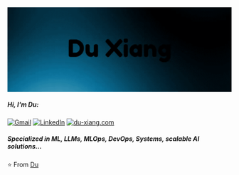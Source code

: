 <img align="middle" alt="GIF" src="https://github.com/xd00099/xd00099/blob/main/du.gif" />

##### Hi, I'm Du:


[![Gmail](https://img.shields.io/badge/-GMAIL-D14836?style=for-the-badge&logo=gmail&logoColor=white)](mailto:xd00099@berkeley.edu)
[![LinkedIn](https://img.shields.io/badge/-LINKEDIN-0077B5?style=for-the-badge&logo=linkedin&logoColor=white)](https://www.linkedin.com/in/du-xiang)
[![du-xiang.com](https://img.shields.io/badge/duxiang.com-000000?style=for-the-badge&logo=Safari&logoColor=white)](https://du-xiang.com/)

##### Specialized in ML, LLMs, MLOps, DevOps, Systems, scalable AI solutions...


⭐️ From [Du](https://github.com/xd00099)
